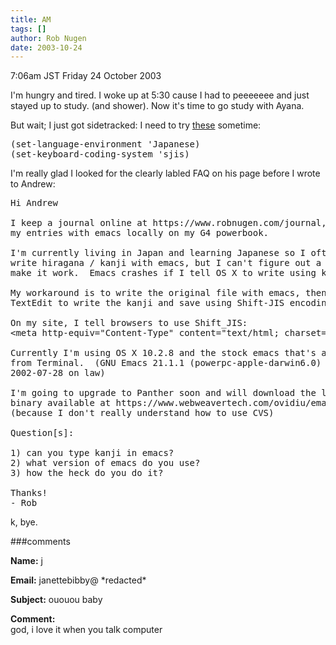 ```yaml
---
title: AM
tags: []
author: Rob Nugen
date: 2003-10-24
---
```


<p class=date>7:06am JST Friday 24 October 2003</p>

<p>I'm hungry and tired.  I woke up at 5:30 cause I had to peeeeeee
and just stayed up to study.  (and shower).   Now it's time to go
study with Ayana.</p>

<p>But wait; I just got sidetracked: I need to try <a
href="https://members.shaw.ca/akochoi-emacs/stories/faq.html#INTERNATIONAL%20CHARACTER%20SETS%20AND%20KEYBOARD%20SUPPORT5">these</a>
sometime:</p>

<pre>
(set-language-environment 'Japanese)
(set-keyboard-coding-system 'sjis)
</pre>

<p>I'm really glad I looked for the clearly labled FAQ on his page
before I wrote to Andrew:</p>

<pre>
Hi Andrew

I keep a journal online at https://www.robnugen.com/journal, and write
my entries with emacs locally on my G4 powerbook.

I'm currently living in Japan and learning Japanese so I often want to
write hiragana / kanji with emacs, but I can't figure out a way to
make it work.  Emacs crashes if I tell OS X to write using kanji.

My workaround is to write the original file with emacs, then use
TextEdit to write the kanji and save using Shift-JIS encoding.

On my site, I tell browsers to use Shift_JIS:
&lt;meta http-equiv="Content-Type" content="text/html; charset=Shift_JIS">

Currently I'm using OS X 10.2.8 and the stock emacs that's available
from Terminal.  (GNU Emacs 21.1.1 (powerpc-apple-darwin6.0) of
2002-07-28 on law)

I'm going to upgrade to Panther soon and will download the latest
binary available at https://www.webweavertech.com/ovidiu/emacs.html
(because I don't really understand how to use CVS)

Question[s]:

1) can you type kanji in emacs?
2) what version of emacs do you use?
3) how the heck do you do it?

Thanks!
- Rob
</pre>

<p>k, bye.</p>

###comments

<p><b>Name:</b> j

<p><b>Email:</b> janettebibby@ *redacted*

<p><b>Subject:</b> ououou baby

<p><b>Comment:</b>
<br>god, i love it when you talk computer

